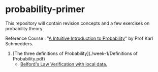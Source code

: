 # probability-primer

This repository will contain revision concepts and a few exercises on probability theory.

Reference Course : "[A Intuitive Introduction to Probability](https://www.coursera.org/learn/introductiontoprobability/home/welcome)" by Prof Karl Schmedders.

1. [The three definitions of Probability](./week-1/Definitions of Probability.pdf)
     * [Belford's Law Verification with local data.](https://github.com/ReboreExplore/probability-primer/blob/main/Benford_Law_visualize.ipynb)
